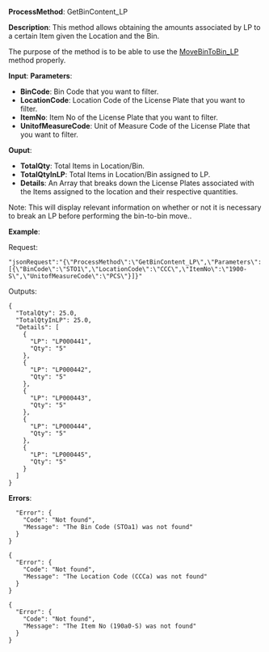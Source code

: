**ProcessMethod**: GetBinContent_LP

**Description**:
This method allows obtaining the amounts associated by LP to a certain Item given the Location and the Bin.

The purpose of the method is to be able to use the [MoveBinToBin_LP](/Plur%2De/Business-Central-API/WMS/Movements/MoveBinToBin_LP) method properly.

**Input**:
**Parameters**: 
-	**BinCode**: Bin Code that you want to filter.
-	**LocationCode**: Location Code of the License Plate that you want to filter.
-	**ItemNo**: Item No of the License Plate that you want to filter.
-	**UnitofMeasureCode**: Unit of Measure Code of the License Plate that you want to filter.

**Ouput**: 
-	**TotalQty**: Total Items in Location/Bin.
-	**TotalQtyInLP**: Total Items in Location/Bin assigned to LP.
-	**Details**: An Array that breaks down the License Plates associated with the Items assigned to the location and their respective quantities.

Note: This will display relevant information on whether or not it is necessary to break an LP before performing the bin-to-bin move..


**Example**:

Request:

`"jsonRequest":"{\"ProcessMethod\":\"GetBinContent_LP\",\"Parameters\":[{\"BinCode\":\"STO1\",\"LocationCode\":\"CCC\",\"ItemNo\":\"1900-S\",\"UnitofMeasureCode\":\"PCS\"}]}"`

Outputs:


```
{
  "TotalQty": 25.0,
  "TotalQtyInLP": 25.0,
  "Details": [
    {
      "LP": "LP000441",
      "Qty": "5"
    },
    {
      "LP": "LP000442",
      "Qty": "5"
    },
    {
      "LP": "LP000443",
      "Qty": "5"
    },
    {
      "LP": "LP000444",
      "Qty": "5"
    },
    {
      "LP": "LP000445",
      "Qty": "5"
    }
  ]
}
```
**Errors**:
```{
  "Error": {
    "Code": "Not found",
    "Message": "The Bin Code (STOa1) was not found"
  }
}

{
  "Error": {
    "Code": "Not found",
    "Message": "The Location Code (CCCa) was not found"
  }
}

{
  "Error": {
    "Code": "Not found",
    "Message": "The Item No (190a0-S) was not found"
  }
}
```


